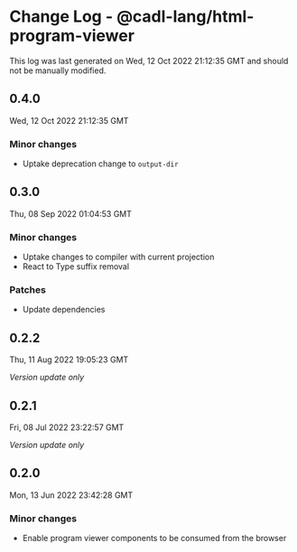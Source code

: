 # Change Log - @cadl-lang/html-program-viewer

This log was last generated on Wed, 12 Oct 2022 21:12:35 GMT and should not be manually modified.

## 0.4.0
Wed, 12 Oct 2022 21:12:35 GMT

### Minor changes

- Uptake deprecation change to `output-dir`

## 0.3.0
Thu, 08 Sep 2022 01:04:53 GMT

### Minor changes

- Uptake changes to compiler with current projection
- React to Type suffix removal

### Patches

- Update dependencies

## 0.2.2
Thu, 11 Aug 2022 19:05:23 GMT

_Version update only_

## 0.2.1
Fri, 08 Jul 2022 23:22:57 GMT

_Version update only_

## 0.2.0
Mon, 13 Jun 2022 23:42:28 GMT

### Minor changes

- Enable program viewer components to be consumed from the browser

